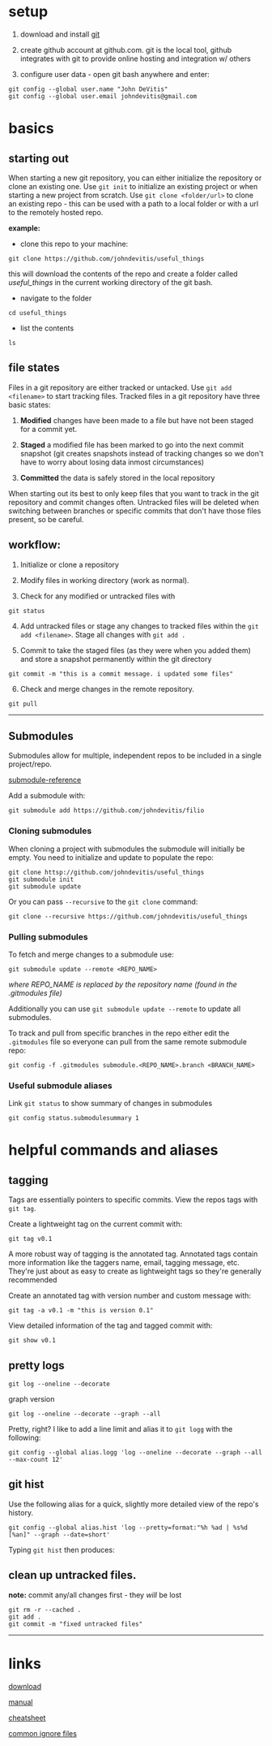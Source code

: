 # setup
1. download and install [git](https://git-scm.com/download/win)

2. create github account at github.com. git is the local tool, github integrates with git to provide
	online hosting and integration w/ others

3. configure user data - open git bash anywhere and enter:
```
git config --global user.name "John DeVitis"
git config --global user.email johndevitis@gmail.com
```

# basics

## starting out

When starting a new git repository, you can either initialize the repository or clone an existing one. Use `git init` to initialize an existing project or when starting a new project from scratch. Use `git clone <folder/url>` to clone an existing repo - this can be used with a path to a local folder or with a url to the remotely hosted repo.

__example:__

* clone this repo to your machine:
```
git clone https://github.com/johndevitis/useful_things
```
this will download the contents of the repo and create a folder called *useful_things* in the current working directory of the git bash.

* navigate to the folder
```
cd useful_things
```

* list the contents
```
ls
```


## file states
Files in a git repository are either tracked or untacked. Use `git add <filename>` to start tracking files. Tracked files in a git repository have three basic states:

1. __Modified__ changes have been made to a file but have not been staged for a commit yet.

2. __Staged__ a modified file has been marked to go into the next commit snapshot (git creates snapshots instead of tracking changes so we don't have to worry about losing data inmost circumstances)

3. __Committed__ the data is safely stored in the local repository

When starting out its best to only keep files that you want to track in the git repository and commit changes often. Untracked files will be deleted when switching between branches or specific commits that don't have those files present, so be careful.


## workflow:

1. Initialize or clone a repository

2. Modify files in working directory (work as normal).

3. Check for any modified or untracked files with
```
git status
```

4. Add untracked files or stage any changes to tracked files within the  `git add <filename>`. Stage all changes with `git add .`

5. Commit to take the staged files (as they were when you added them) and store a snapshot permanently within the git directory
```
git commit -m "this is a commit message. i updated some files"
```

6. Check and merge changes in the remote repository.
```
git pull
```

---

## Submodules

Submodules allow for multiple, independent repos to be included in a single project/repo. 

[submodule-reference](https://git-scm.com/book/en/v2/Git-Tools-Submodules)

Add a submodule with:
```
git submodule add https://github.com/johndevitis/filio
```

### Cloning submodules
When cloning a project with submodules the submodule will initially be empty. You need to initialize and update to populate the repo:
```
git clone httsp://github.com/johndevitis/useful_things
git submodule init
git submodule update
```

Or you can pass `--recursive` to the `git clone` command:
```
git clone --recursive https://github.com/johndevitis/useful_things
```

### Pulling submodules

To fetch and merge changes to a submodule use:
```
git submodule update --remote <REPO_NAME>
```
*where REPO_NAME is replaced by the repository name (found in the .gitmodules file)*

Additionally you can use `git submodule update --remote` to update all submodules.


To track and pull from specific branches in the repo either edit the `.gitmodules` file so everyone can pull from the same remote submodule repo:
```
git config -f .gitmodules submodule.<REPO_NAME>.branch <BRANCH_NAME>
```



### Useful submodule aliases

Link `git status` to show summary of changes in submodules
```
git config status.submodulesummary 1
``` 





# helpful commands and aliases

## tagging
Tags are essentially pointers to specific commits. View the repos tags with `git tag`.

Create a lightweight tag on the current commit with:
```
git tag v0.1
```

A more robust way of tagging is the annotated tag. Annotated tags contain more information like the taggers name, email, tagging message, etc. They're just about as easy to create as lightweight tags so they're generally recommended

Create an annotated tag with version number and custom message with:

```
git tag -a v0.1 -m "this is version 0.1"
```

View detailed information of the tag and tagged commit with:
```
git show v0.1
```

## pretty logs
```
git log --oneline --decorate
```

graph version
```
git log --oneline --decorate --graph --all
```

Pretty, right? I like to add a line limit and alias it to `git logg` with the following:
```
git config --global alias.logg 'log --oneline --decorate --graph --all --max-count 12'
```


## git hist
Use the following alias for a quick, slightly more detailed view of the repo's history.
```
git config --global alias.hist 'log --pretty=format:"%h %ad | %s%d [%an]" --graph --date=short'
```
Typing `git hist` then produces:



## clean up untracked files.

**note:** commit any/all changes first - they *will* be lost
```
git rm -r --cached .
git add .
git commit -m "fixed untracked files"
```

---

# links
[download](https://git-scm.com)

[manual](https://git-scm.com/book/en/v2/Getting-Started-About-Version-Control)

[cheatsheet](https://services.github.com/kit/downloads/github-git-cheat-sheet.pdf)

[common ignore files](https://github.com/github/gitignore)
